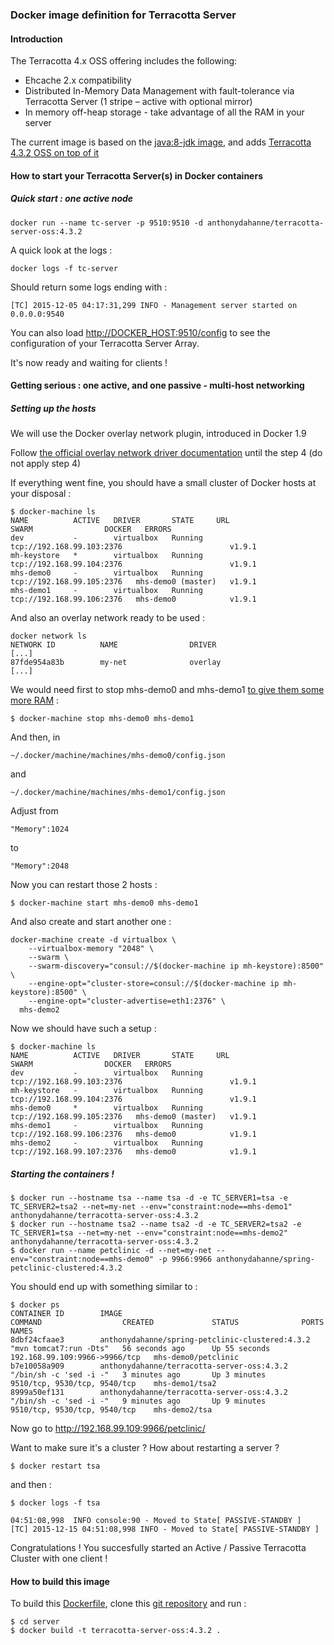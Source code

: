 ### Docker image definition for Terracotta Server

#### Introduction

The Terracotta 4.x OSS offering includes the following:

 *  Ehcache 2.x compatibility
 *  Distributed In-Memory Data Management with fault-tolerance via Terracotta Server (1 stripe – active with optional mirror)
 *  In memory off-heap storage - take advantage of all the RAM in your server

The current image is based on the [java:8-jdk image](https://hub.docker.com/_/java/), and adds [Terracotta 4.3.2 OSS on top of it](http://terracotta.org/downloads/open-source/catalog)

#### How to start your Terracotta Server(s) in Docker containers

##### Quick start : one active node

    docker run --name tc-server -p 9510:9510 -d anthonydahanne/terracotta-server-oss:4.3.2

A quick look at the logs :

    docker logs -f tc-server

Should return some logs ending with :

    [TC] 2015-12-05 04:17:31,299 INFO - Management server started on 0.0.0.0:9540

You can also load [http://DOCKER_HOST:9510/config](http://DOCKER_HOST:9510/config) to see the configuration of your Terracotta Server Array.

It's now ready and waiting for clients !

#### Getting serious : one active, and one passive - multi-host networking

##### Setting up the hosts
We will use the Docker overlay network plugin, introduced in Docker 1.9

Follow [the official overlay network driver documentation](https://docs.docker.com/engine/userguide/networking/get-started-overlay/) until the step 4 (do not apply step 4)

If everything went fine, you should have a small cluster of Docker hosts at your disposal :


````
$ docker-machine ls
NAME          ACTIVE   DRIVER       STATE     URL                         SWARM                DOCKER   ERRORS
dev           -        virtualbox   Running   tcp://192.168.99.103:2376                        v1.9.1
mh-keystore   *        virtualbox   Running   tcp://192.168.99.104:2376                        v1.9.1
mhs-demo0     -        virtualbox   Running   tcp://192.168.99.105:2376   mhs-demo0 (master)   v1.9.1
mhs-demo1     -        virtualbox   Running   tcp://192.168.99.106:2376   mhs-demo0            v1.9.1
````

And also an overlay network ready to be used :

````
docker network ls
NETWORK ID          NAME                DRIVER
[...]
87fde954a83b        my-net              overlay
[...]
````

We would need first to stop mhs-demo0 and mhs-demo1 [to give them some more RAM](http://stackoverflow.com/a/32834453/24069) :

    $ docker-machine stop mhs-demo0 mhs-demo1

And then, in

    ~/.docker/machine/machines/mhs-demo0/config.json

and

    ~/.docker/machine/machines/mhs-demo1/config.json

Adjust from

    "Memory":1024

to

    "Memory":2048

Now you can restart those 2 hosts :

    $ docker-machine start mhs-demo0 mhs-demo1

And also create and start another one :
````
docker-machine create -d virtualbox \
    --virtualbox-memory "2048" \
    --swarm \
    --swarm-discovery="consul://$(docker-machine ip mh-keystore):8500" \
    --engine-opt="cluster-store=consul://$(docker-machine ip mh-keystore):8500" \
    --engine-opt="cluster-advertise=eth1:2376" \
  mhs-demo2
````

Now we should have such a setup :

````
$ docker-machine ls
NAME          ACTIVE   DRIVER       STATE     URL                         SWARM                DOCKER   ERRORS
dev           -        virtualbox   Running   tcp://192.168.99.103:2376                        v1.9.1
mh-keystore   -        virtualbox   Running   tcp://192.168.99.104:2376                        v1.9.1
mhs-demo0     *        virtualbox   Running   tcp://192.168.99.105:2376   mhs-demo0 (master)   v1.9.1
mhs-demo1     -        virtualbox   Running   tcp://192.168.99.106:2376   mhs-demo0            v1.9.1
mhs-demo2     -        virtualbox   Running   tcp://192.168.99.107:2376   mhs-demo0            v1.9.1
````

##### Starting the containers !

    $ docker run --hostname tsa --name tsa -d -e TC_SERVER1=tsa -e TC_SERVER2=tsa2 --net=my-net --env="constraint:node==mhs-demo1" anthonydahanne/terracotta-server-oss:4.3.2
    $ docker run --hostname tsa2 --name tsa2 -d -e TC_SERVER2=tsa2 -e TC_SERVER1=tsa --net=my-net --env="constraint:node==mhs-demo2" anthonydahanne/terracotta-server-oss:4.3.2
    $ docker run --name petclinic -d --net=my-net --env="constraint:node==mhs-demo0" -p 9966:9966 anthonydahanne/spring-petclinic-clustered:4.3.2

You should end up with something similar to :
````
$ docker ps
CONTAINER ID        IMAGE                                             COMMAND                  CREATED             STATUS              PORTS                           NAMES
8dbf24cfaae3        anthonydahanne/spring-petclinic-clustered:4.3.2   "mvn tomcat7:run -Dts"   56 seconds ago      Up 55 seconds       192.168.99.109:9966->9966/tcp   mhs-demo0/petclinic
b7e10058a909        anthonydahanne/terracotta-server-oss:4.3.2        "/bin/sh -c 'sed -i -"   3 minutes ago       Up 3 minutes        9510/tcp, 9530/tcp, 9540/tcp    mhs-demo1/tsa2
8999a50ef131        anthonydahanne/terracotta-server-oss:4.3.2        "/bin/sh -c 'sed -i -"   9 minutes ago       Up 9 minutes        9510/tcp, 9530/tcp, 9540/tcp    mhs-demo2/tsa
````

Now go to http://192.168.99.109:9966/petclinic/

Want to make sure it's a cluster ? How about restarting a server ?

    $ docker restart tsa

and then :

    $ docker logs -f tsa

    04:51:08,998  INFO console:90 - Moved to State[ PASSIVE-STANDBY ]
    [TC] 2015-12-15 04:51:08,998 INFO - Moved to State[ PASSIVE-STANDBY ]


Congratulations ! You succesfully started an Active / Passive Terracotta Cluster with one client !


#### How to build this image

To build this [Dockerfile](https://github.com/anthonydahanne/terracotta-oss-docker/blob/master/server/Dockerfile), clone this [git repository](https://github.com/anthonydahanne/terracotta-oss-docker) and run :

    $ cd server
    $ docker build -t terracotta-server-oss:4.3.2 .

